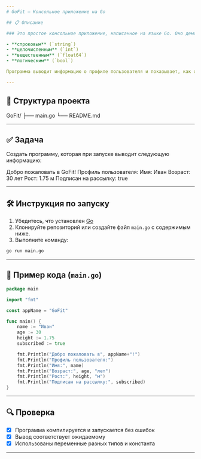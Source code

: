 ```yaml
---
# GoFit – Консольное приложение на Go

## 📋 Описание

### Это простое консольное приложение, написанное на языке Go. Оно демонстрирует работу с базовыми типами данных:

- **строковым** (`string`)
- **целочисленным** (`int`)
- **вещественным** (`float64`)
- **логическим** (`bool`)

Программа выводит информацию о профиле пользователя и показывает, как объявлять переменные и константы в Go.

---
```


## 📁 Структура проекта

GoFit/
├── main.go
└── README.md

---

## ✅ Задача

Создать программу, которая при запуске выводит следующую информацию:

Добро пожаловать в GoFit!
Профиль пользователя:
Имя: Иван
Возраст: 30 лет
Рост: 1.75 м
Подписан на рассылку: true

---

## 🛠 Инструкция по запуску

1. Убедитесь, что установлен [Go](https://golang.org/dl/)
2. Клонируйте репозиторий или создайте файл `main.go` с содержимым ниже.
3. Выполните команду:

```bash
go run main.go
```

---

## 📄 Пример кода (`main.go`)

```go
package main

import "fmt"

const appName = "GoFit"

func main() {
    name := "Иван"
    age := 30
    height := 1.75
    subscribed := true

    fmt.Println("Добро пожаловать в", appName+"!")
    fmt.Println("Профиль пользователя:")
    fmt.Println("Имя:", name)
    fmt.Println("Возраст:", age, "лет")
    fmt.Println("Рост:", height, "м")
    fmt.Println("Подписан на рассылку:", subscribed)
}
```

---

## 🔍 Проверка

- [x] Программа компилируется и запускается без ошибок
- [x] Вывод соответствует ожидаемому
- [x] Использованы переменные разных типов и константа

---
